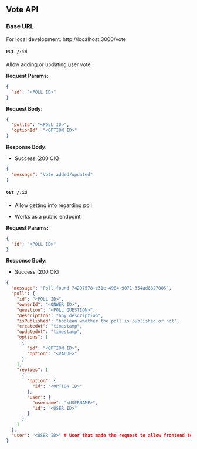 ## Vote API

### Base URL

For local development: http://localhost:3000/vote

#### `PUT /:id`

Allow adding or updating user vote

**Request Params:**

```json
{
  "id": "<POLL ID>"
}
```

**Request Body:**

```json
{
  "pollId": "<POLL ID>",
  "optionId": "<OPTION ID>"
}
```

**Response Body:**

- Success (200 OK)

```json
{
  "message": "Vote added/updated"
}
```

#### `GET /:id`

- Allow getting info regarding poll

- Works as a public endpoint

**Request Params:**

```json
{
  "id": "<POLL ID>"
}
```

**Response Body:**

- Success (200 OK)

```json
{
  "message": "Poll found 74297578-e31e-4984-9071-354ad6827005",
  "poll": {
    "id": "<POLL ID>",
    "ownerId": "<ONWER ID>",
    "question": "<POLL QUESTION>",
    "description": "any description",
    "isPublished": "boolean whether the poll is published or not",
    "createdAt": "timestamp",
    "updatedAt": "timestamp",
    "options": [
      {
        "id": "<OPTION ID>",
        "option": "<VALUE>"
      }
    ],
    "replies": [
      {
        "option": {
          "id": "<OPTION ID>"
        },
        "user": {
          "username": "<USERNAME>",
          "id": "<USER ID>"
        }
      }
    ]
  },
  "user": "<USER ID>" # User that made the request to allow frontend to check if user has already responsed ,only incase user is logged in
}
```

